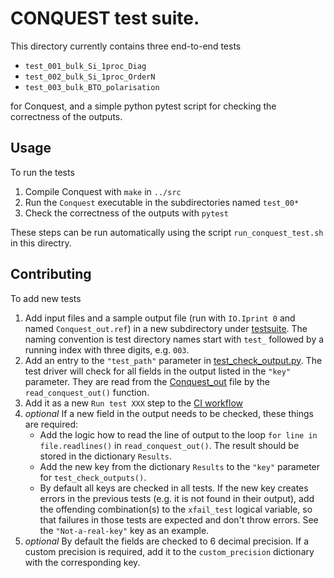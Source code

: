 # CONQUEST test suite.

This directory currently contains three end-to-end tests

  - `test_001_bulk_Si_1proc_Diag`
  - `test_002_bulk_Si_1proc_OrderN`
  - `test_003_bulk_BTO_polarisation`

for Conquest, and a simple python pytest script for checking the correctness of the outputs.

## Usage

To run the tests

  1. Compile Conquest with `make` in `../src`
  2. Run the `Conquest` executable in the subdirectories named `test_00*`
  3. Check the correctness of the outputs with `pytest`

These steps can be run automatically using the script `run_conquest_test.sh` in this directry.

## Contributing

To add new tests

  1. Add input files and a sample output file (run with `IO.Iprint 0` and named `Conquest_out.ref`) in a new subdirectory under [testsuite](./). The naming convention is test directory names start with `test_` followed by a running index with three digits, e.g. `003`.
  2. Add an entry to the `"test_path"` parameter in [test_check_output.py](./test_check_output.py). The test driver will check for all fields in the output listed in the `"key"` parameter. They are read from the [Conquest_out](test_001_bulk_Si_1proc_Diag/Conquest_out.ref) file by the `read_conquest_out()` function.
  3. Add it as a new `Run test XXX` step to the [CI workflow](../.github/workflows/makefile.yml)
  4. *optional* If a new field in the output needs to be checked, these things are required:
     - Add the logic how to read the line of output to the loop `for line in file.readlines()` in `read_conquest_out()`. The result should be stored in the dictionary `Results`.
     - Add the new key from the dictionary `Results` to the `"key"` parameter for `test_check_outputs()`.
     - By default all keys are checked in all tests. If the new key creates errors in the previous tests (e.g. it is not found in their output), add the offending combination(s) to the `xfail_test` logical variable, so that failures in those tests are expected and don't throw errors. See the `"Not-a-real-key"` key as an example.
  5. *optional* By default the fields are checked to 6 decimal precision. If a custom precision is required, add it to the `custom_precision` dictionary with the corresponding key.
